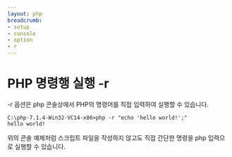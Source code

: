 ```yaml
---
layout: php
breadcrumb:
- setup
- console
- option
- r
---
```


# PHP 명령행 실행 -r
-r 옵션은 php 콘솔상에서 PHP의 명령어를 직접 입력하여 실행할 수 있습니다.  

```
C:\php-7.1.4-Win32-VC14-x86>php -r "echo 'hello world!';"
hello world!
```

위의 콘솔 예제처럼 스크립트 파일을 작성하지 않고도 직접 간단한 명령을 php 입력으로 실행할 수 있습니다.  